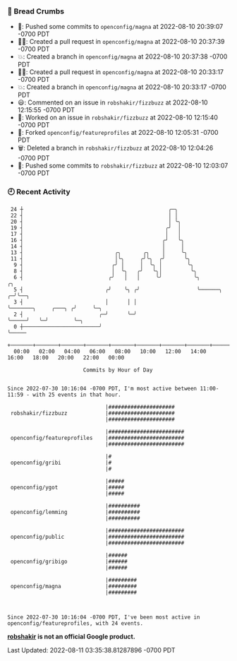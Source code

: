 ### 🍞 Bread Crumbs

 * 🚢: Pushed some commits to `openconfig/magna` at 2022-08-10 20:39:07 -0700 PDT
 * ✍🏼: Created a pull request in `openconfig/magna` at 2022-08-10 20:37:39 -0700 PDT
 * 💥: Created a branch in `openconfig/magna` at 2022-08-10 20:37:38 -0700 PDT
 * ✍🏼: Created a pull request in `openconfig/magna` at 2022-08-10 20:33:17 -0700 PDT
 * 💥: Created a branch in `openconfig/magna` at 2022-08-10 20:33:17 -0700 PDT
 * 😃: Commented on an issue in `robshakir/fizzbuzz` at 2022-08-10 12:15:55 -0700 PDT
 * 👀: Worked on an issue in `robshakir/fizzbuzz` at 2022-08-10 12:15:40 -0700 PDT
 * 🍴: Forked `openconfig/featureprofiles` at 2022-08-10 12:05:31 -0700 PDT
 * 🗑: Deleted a branch in `robshakir/fizzbuzz` at 2022-08-10 12:04:26 -0700 PDT
 * 🚢: Pushed some commits to `robshakir/fizzbuzz` at 2022-08-10 12:03:07 -0700 PDT

### 🕘 Recent Activity
```
 24 ┼                                              ╭─╮
 22 ┤                                              │ │
 20 ┤                                              │ ╰╮
 19 ┤                                             ╭╯  │
 17 ┤                                             │   │
 16 ┤                                            ╭╯   ╰╮
 14 ┤                                            │     │
 13 ┤                             ╭╮       ╭╮    │     ╰╮
 11 ┤                             │╰╮     ╭╯╰╮  ╭╯      ╰╮
  9 ┤                            ╭╯ │     │  ╰╮ │        ╰╮
  8 ┤                            │  ╰╮   ╭╯   ╰╮│         ╰╮
  6 ┤                           ╭╯   │   │     ╰╯          ╰╮                             ╭╮
  5 ┤                          ╭╯    ╰╮ ╭╯                  ╰──────╮                    ╭─╯╰──╮
  3 ┤                          │      │ │                          ╰───────╮     ╭───╮ ╭╯     ╰─╮
  2 ┤                        ╭─╯      ╰─╯                                  ╰─────╯   ╰─╯        ╰─╮
  0 ┼────────────────────────╯                                                                    ╰─────
    +───────+───────+───────+───────+───────+───────+───────+───────+───────+───────+───────+───────+────
  00:00   02:00   04:00   06:00   08:00   10:00   12:00   14:00   16:00   18:00   20:00   22:00   00:00   

						Commits by Hour of Day


Since 2022-07-30 10:16:04 -0700 PDT, I'm most active between 11:00-11:59 - with 25 events in that hour.

```



```
                               |#####################
 robshakir/fizzbuzz            |#####################
                               |#####################

                               |########################
 openconfig/featureprofiles    |########################
                               |########################

                               |#
 openconfig/gribi              |#
                               |#

                               |#####
 openconfig/ygot               |#####
                               |#####

                               |##########
 openconfig/lemming            |##########
                               |##########

                               |########################
 openconfig/public             |########################
                               |########################

                               |######
 openconfig/gribigo            |######
                               |######

                               |#########
 openconfig/magna              |#########
                               |#########



Since 2022-07-30 10:16:04 -0700 PDT, I've been most active in openconfig/featureprofiles, with 24 events.

```
**[robshakir](mailto:robjs@google.com) is not an official Google product.**  


Last Updated: 2022-08-11 03:35:38.81287896 -0700 PDT
